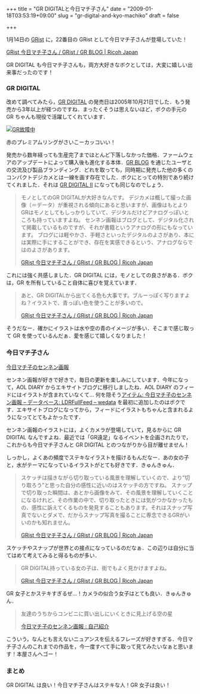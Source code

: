 +++
title = "GR DIGITALと今日マチ子さん"
date = "2009-01-18T03:53:19+09:00"
slug = "gr-digital-and-kyo-machiko"
draft = false

+++

<p>1月14日の <a href="http://blog.ricoh.co.jp/GR/archives/egrist/" title="GRist / GR BLOG | Ricoh Japan">GRist</a> に，22番目の GRist として今日マチ子さんが登場していた！</p>
<p><a href="http://blog.ricoh.co.jp/GR/archives/2009/01/grist_13.html" title="GRist 今日マチ子さん / GRist / GR BLOG | Ricoh Japan">GRist 今日マチ子さん / GRist / GR BLOG | Ricoh Japan</a></p>
<p>GR DIGITAL も今日マチ子さんも，両方大好きなボクとしては，大変に嬉しい出来事だったのです！</p>
<h3>GR DIGITAL</h3>
<p>改めて調べてみたら，<a href="http://www.ricoh.co.jp/dc/gr/digital/" title="製品情報 / GR DIGITAL | Ricoh Japan">GR DIGITAL</a> の発売日は2005年10月21日でした．もう発売から3年以上が経つのですね．まったくそうは思えないほど，ボクの手元の GR ちゃんも現役で活躍してくれています．</p>
<p><a href="http://www.flickr.com/photos/june29/489867303/" title="GR故障中 by june29, on Flickr"><img src="http://farm1.static.flickr.com/207/489867303_d527c4d057.jpg" alt="GR故障中" /></a></p>
<p class="photo-caption">赤のプレミアムリングがさいこーカッコいい！</p>
<p>発売から数年経っても生産完了までほとんど下落しなかった価格．ファームウェアのアップデートによって購入後も進化する本体．<a href="http://blog.ricoh.co.jp/GR/" title="リコー公式ブログ GR BLOG | Ricoh Japan">GR BLOG</a> を通じたユーザとの交流及び製品ブランディング．どれを取っても，同時期に発売した他の多くのコンパクトデジカメとは一線を画す存在でした．ボクにとっての特別であり続けてくれました．それは <a href="http://www.ricoh.co.jp/dc/gr/digital2/" title="製品情報 / GR DIGITAL II | Ricoh Japan">GR DIGITAL II</a> になっても同じなのでしょう．</p>
<blockquote><p>
モノとしてのGR DIGITALが大好きなんです。 デジカメは概して撮った画像（＝データ）が重視される傾向にあると思いますが、画像はもとよりGRはモノとしてもしっかりしていて、デジタルだけどアナログっぽいところも持っていますよね。 センネン画報はブログとして、デジタル化されて掲載しているものですが、それが書籍というアナログの形にもなっています。 ブログには軽やかさ、手軽さといったデジタルのよさがあり、本には実際に手にすることができ、存在を実感できるという、アナログならではのよさがあります。</p>
<p><a class="quote" href="http://blog.ricoh.co.jp/GR/archives/2009/01/grist_13.html" title="GRist 今日マチ子さん / GRist / GR BLOG | Ricoh Japan">GRist 今日マチ子さん / GRist / GR BLOG | Ricoh Japan</a>
</p></blockquote>
<p>これには強く共感しました．GR DIGITAL には，モノとしての良さがある．ボクは，GR を所有していること自体に喜びを覚えています．</p>
<blockquote><p>
あと、GR DIGITALから出てくる色も大事です。ブルーっぽく写りますよね？イラストで、青っぽい色を使うことが多いので。</p>
<p><a class="quote" href="http://blog.ricoh.co.jp/GR/archives/2009/01/grist_13.html" title="GRist 今日マチ子さん / GRist / GR BLOG | Ricoh Japan">GRist 今日マチ子さん / GRist / GR BLOG | Ricoh Japan</a>
</p></blockquote>
<p>そうだなー．確かにイラストは水や空の青のイメージが多い．そこまで感じ取って GR を使っているんだぁ．愛を感じて嬉しくなりました！</p>
<h3>今日マチ子さん</h3>
<p><a href="http://juicyfruit.exblog.jp/" title="今日マチ子のセンネン画報">今日マチ子のセンネン画報</a></p>
<p>センネン画報が好きで好きで，毎日の更新を楽しみにしています．今年になって，AOL DIARY からエキサイトブログに移行しましたね．AOL DIARY のフィードにはイラストが含まれていなくて… 何を隠そう<a href="http://wedata.net/items/1229" title="アイテム: 今日マチ子のセンネン画報 - データベース: LDRFullFeed - wedata">アイテム: 今日マチ子のセンネン画報 &#8211; データベース: LDRFullFeed &#8211; wedata</a> を最初に追加したのはボクです．エキサイトブログになってから，フィードにイラストもちゃんと含まれるようになってとてもよかったです．</p>
<p>センネン画報のイラストには，よくカメラが登場していて，見るからに GR DIGITAL なんですよね．最近では「GR遠足」なるイベントを企画されたりで，これからも今日マチ子さんと GR DIGITAL とのつながりから目が離せません！</p>
<p>しっかし，よくあの頻度でステキなイラストを描けるもんだなー．あの女の子と，水がテーマになっているイラストがとても好きです．きゅんきゅん．</p>
<blockquote><p>
スケッチは描きながら切り取っている風景を理解していくので、より&#8221;切り取ろう&#8221;と思った自分の感性に近いのはスケッチの方ですね。 スナップで切り取った瞬間は、あとから画像をみて、その風景を理解していくことになるけれど、その作業の中で、切り取ったときには気がつかなかったもの、感性に訴えてくるものを発見することもあります。それはスナップ写真でないとダメで、だからスナップ写真を撮ることに専念できるGRがいいのかも知れません。</p>
<p><a class="quote" href="http://blog.ricoh.co.jp/GR/archives/2009/01/grist_13.html" title="GRist 今日マチ子さん / GRist / GR BLOG | Ricoh Japan">GRist 今日マチ子さん / GRist / GR BLOG | Ricoh Japan</a>
</p></blockquote>
<p>スケッチやスナップが世界との接点になっているのだなぁ．この辺りは自分に当てはめて考えてみると得るものが多い．</p>
<blockquote><p>
GR DIGITAL持っている女の子は、街でもよく見かけますよね。</p>
<p><a class="quote" href="http://blog.ricoh.co.jp/GR/archives/2009/01/grist_13.html" title="GRist 今日マチ子さん / GRist / GR BLOG | Ricoh Japan">GRist 今日マチ子さん / GRist / GR BLOG | Ricoh Japan</a>
</p></blockquote>
<p>GR 女子とかステキすぎるぜ…！カメラの似合う女子はとても良い．きゅんきゅん．</p>
<blockquote><p>
友達のうちからコンビニに買い出しにいくときに見上げる空の星</p>
<p><a class="quote" href="http://juicyfruit.exblog.jp/420177/#420177_1" title="今日マチ子のセンネン画報 : 自己紹介">今日マチ子のセンネン画報 : 自己紹介</a>
</p></blockquote>
<p>こういう，なんとも言えないニュアンスを伝えるフレーズが好きすぎる．今日マチ子さんのこれまでの作品を，今一度すべて手に取って見てみたいなぁと思います！本屋さんへゴー！</p>
<h3>まとめ</h3>
<p>GR DIGITAL は良い！今日マチ子さんはステキな人！GR 女子は良い！</p>
